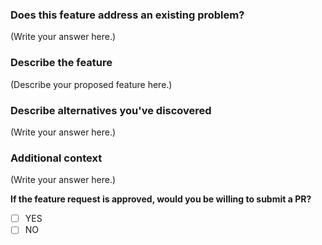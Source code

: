 ### Does this feature address an existing problem?

<!--
  Provide a clear and concise description of what the problem is.
  For example, "I'm always frustrated when..."
-->

(Write your answer here.)

### Describe the feature

<!--
  Provide a clear and concise description of what you want to happen.
-->

(Describe your proposed feature here.)

### Describe alternatives you've discovered

<!--
  Let us know about other implementations you've tried, discovered or researched.
-->

(Write your answer here.)

### Additional context

<!--
  Is there anything else you can add about the requested feature?
  You might want to link to related issues here, if you haven't already.
-->

(Write your answer here.)

**If the feature request is approved, would you be willing to submit a PR?**

- [ ] YES
- [ ] NO